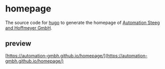# homepage

The source code for [hugo](https://gohugo.io/) to generate the homepage of [Automation Steeg and Hoffmeyer GmbH](http://www.automation-gmbh.com/).

## preview 

[https://automation-gmbh.github.io/homepage/](https://automation-gmbh.github.io/homepage/)
